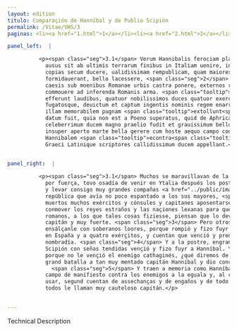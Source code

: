 ```yaml
---
layout: edition
titulo: Comparaçión de Hanníbal y de Publio Scipión
permalink: /Vitae/VHS/3
paginas: <li><a href="1.html">1</a></li><li><a href="2.html">2</a></li><li><a href="3.html">3</a></li><li><a href="4.html">4</a></li><li><a href="5.html">5</a></li><li><a href="6.html">6</a></li><li><a href="7.html">7</a></li><li><a href="8.html">8</a></li><li><a href="9.html">9</a></li><li><a href="10.html">10</a></li><li><a href="11.html">11</a></li><li><a href="12.html">12</a></li><li><a href="13.html">13</a></li>

panel_left:  |

          <p><span class="seg">3.1</span> Verum Hannibalis ferociam plaerique mirantur, qui expugnato Sagunto
            ausus sit ab ultimis terrarum finibus in Italiam uenire, ingentes peditum equitumque
            copias secum ducere, ualidissimam rempublicam, quam maiores sui non mediocriter
            formidauerant, bello lacessere, <span class="seg">2</span> multis exercitibus consulibus imperatoribus
            caesis sub moenibus Romanae urbis castra ponere, externos reges longinquas nationes
            commouere ad inferenda Romanis arma. <span class="tooltip">Haec<span class="tooltiptext">Nec <span class="siglas">F</span> </span></span> qui fecerit maximum ac <span class="tooltip">fortissimum<span class="tooltiptext">ferocissimum <span class="siglas">F M N P R S U W</span> </span></span> ducem habendum putant. <span class="seg">3</span> Alii uero in Scipionem conuersi summis eum
            efferunt laudibus, quatuor nobilissimos duces quatuor exercitus in Hispania fusos
            fugatosque, deuictum et captum ingentis nominis regem enarrant. <span class="seg">4</span> Postremo
            illam memorabilem pugnam <span class="tooltip">extollunt<span class="tooltiptext">tollunt <span class="siglas">S</span> </span></span>, qua Scipio collatis signis Hannibalem profligauit. Nam si Fabio inquiunt laudi
            datum fuit, quia non est a Poeno superatus, quid de Aphricano dicendum erit, qui
            celeberrimum ducem magno praelio fudit et grauissimum bellum confecit? <span class="seg">5</span> Hunc
            insuper aperto marte bella gerere cum hoste aequo campo congredi consuesse memorant.
            Hannibalem <span class="tooltip">econtra<span class="tooltiptext">contra <span class="siglas">F M N P R S U W</span> </span></span> insidiis dolis atque omni genere fallaciae uti solitum tradunt. Itaque omnes
            Graeci Latinique scriptores callidissimum ducem appellant.</p>
        

panel_right:  |

          <p><span class="seg">3.1</span> Muchos se maravillavan de la ferocidad de Hanníbal que, tomado Sagunto
            por fuerça, tovo osadía de venir en Ytalia después los postrimeros fines de las tierras,
            y levar consigo muy grandes compañas <a href="../public/images/1491/192r.jpg" target="new"><img class="facs" src="https://alfonsodepalencia.github.io/Vitae/public/images/facs_icon.jpg"/></a>[192r,a] de peones y cavalleros, y apassionar con guerra la muy mucho valerosa
            república que avía no poco espantado a los sus mayores, <span class="seg">2</span> y después de
            muertos muchos exércitos y cónsules y capitanes aposentarse junto a los muros de Roma; y
            conmover los reyes estraños y las naçiones lexanas para que tomassen armas contra los
            romanos, a los que tales cosas fiziesse, piensan que lo devan tener por muy grande
            capitán y muy fuerte. <span class="seg">3</span> Pero otros, bueltos a considerar lo de Scipión,
            ensálçanle con soberanos loores, porque rompió y fizo fuyr a quatro muy nobles capitanes
            en España y a quatro exérçitos, y cuentan que venció y prendió un rey de muy grand
            nombradía. <span class="seg">4</span> Y a la postre, engrandeçe aquella memorable batalla, en que
            Scipión con señas tendidas vençió y fizo fuyr a Hanníbal. Y dizen que si Fabio fue loado
            porque no le vençió el enemigo cathaginés, ¿qué diremos de Africano que vençió en tan
            grand batalla a tan muy mentado capitán Hanníbal y dio conclusión a tan grave guerra?
              <span class="seg">5</span> Y traen a memoria como Hanníbal acostumbrava guerrear peleando en el
            campo de manifiesto contra los enemigos a la eguala y, al contrario, Hanníbal solía
            usar, segund cuentan de assechanças y de engaños y de todo linaje de falaçia. Assí que
            todos le llaman muy cauteloso capitán.</p>
        

---
```


Technical Description 
